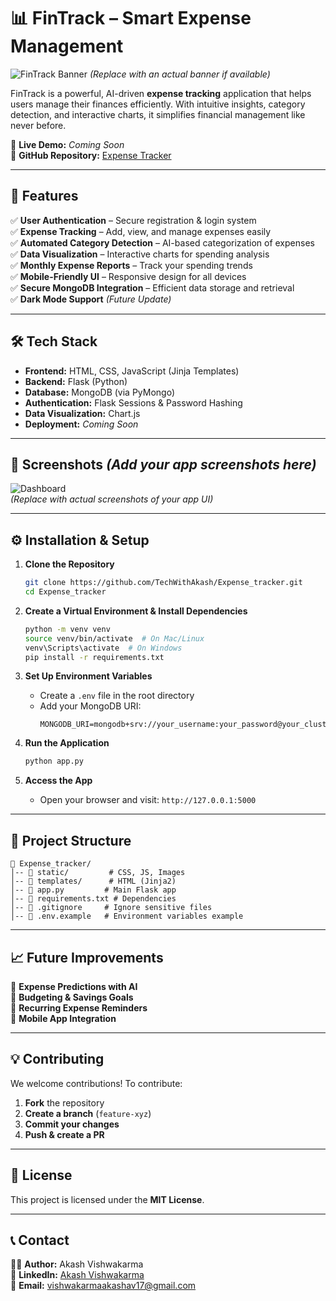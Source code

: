 

# 📊 FinTrack – Smart Expense Management

![FinTrack Banner](https://your-banner-image-url.com) *(Replace with an actual banner if available)*

FinTrack is a powerful, AI-driven **expense tracking** application that helps users manage their finances efficiently. With intuitive insights, category detection, and interactive charts, it simplifies financial management like never before.

🔗 **Live Demo:** *Coming Soon*  
🔗 **GitHub Repository:** [Expense Tracker](https://github.com/TechWithAkash/Expense_tracker.git)

---

## 🚀 Features

✅ **User Authentication** – Secure registration & login system  
✅ **Expense Tracking** – Add, view, and manage expenses easily  
✅ **Automated Category Detection** – AI-based categorization of expenses  
✅ **Data Visualization** – Interactive charts for spending analysis  
✅ **Monthly Expense Reports** – Track your spending trends  
✅ **Mobile-Friendly UI** – Responsive design for all devices  
✅ **Secure MongoDB Integration** – Efficient data storage and retrieval  
✅ **Dark Mode Support** *(Future Update)*  

---

## 🛠️ Tech Stack

- **Frontend:** HTML, CSS, JavaScript (Jinja Templates)
- **Backend:** Flask (Python)
- **Database:** MongoDB (via PyMongo)
- **Authentication:** Flask Sessions & Password Hashing
- **Data Visualization:** Chart.js
- **Deployment:** *Coming Soon*

---

## 📸 Screenshots *(Add your app screenshots here)*

![Dashboard](https://your-image-url.com)  
*(Replace with actual screenshots of your app UI)*

---

## ⚙️ Installation & Setup

1. **Clone the Repository**
   ```bash
   git clone https://github.com/TechWithAkash/Expense_tracker.git
   cd Expense_tracker
   ```

2. **Create a Virtual Environment & Install Dependencies**
   ```bash
   python -m venv venv
   source venv/bin/activate  # On Mac/Linux
   venv\Scripts\activate  # On Windows
   pip install -r requirements.txt
   ```

3. **Set Up Environment Variables**
   - Create a `.env` file in the root directory
   - Add your MongoDB URI:
     ```
     MONGODB_URI=mongodb+srv://your_username:your_password@your_cluster.mongodb.net/finance_tracker
     ```

4. **Run the Application**
   ```bash
   python app.py
   ```

5. **Access the App**
   - Open your browser and visit: `http://127.0.0.1:5000`

---

## 📌 Project Structure

```
📂 Expense_tracker/
│-- 📂 static/         # CSS, JS, Images
│-- 📂 templates/      # HTML (Jinja2)
│-- 📜 app.py         # Main Flask app
│-- 📜 requirements.txt # Dependencies
│-- 📜 .gitignore     # Ignore sensitive files
│-- 📜 .env.example   # Environment variables example
```

---

## 📈 Future Improvements

🔹 **Expense Predictions with AI**  
🔹 **Budgeting & Savings Goals**  
🔹 **Recurring Expense Reminders**  
🔹 **Mobile App Integration**  

---

## 💡 Contributing

We welcome contributions! To contribute:

1. **Fork** the repository  
2. **Create a branch** (`feature-xyz`)  
3. **Commit your changes**  
4. **Push & create a PR**  

---

## 📜 License

This project is licensed under the **MIT License**.

---

## 📞 Contact

👨‍💻 **Author:** Akash Vishwakarma  
🔗 **LinkedIn:** [Akash Vishwakarma](https://www.linkedin.com/in/akashvishwakarma2004/)  
📧 **Email:** [vishwakarmaakashav17@gmail.com](mailto:vishwakarmaakashav17@gmail.com)
